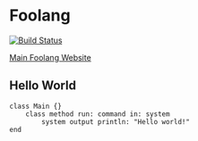 # Foolang

[![Build Status](https://dev.azure.com/nikodemus0619/foolang/_apis/build/status/nikodemus.foolang?branchName=master)](https://dev.azure.com/nikodemus0619/foolang/_build/latest?definitionId=1&branchName=master)

[Main Foolang Website](http://foolang.org)

## Hello World

``` foolang
class Main {}
    class method run: command in: system
        system output println: "Hello world!"
end
```

